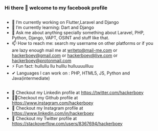### Hi there 👋 welcome to my facebook profile


##
- 🔭 I’m currently working on Flutter,Laravel and Django
- 🌱 I’m currently learning: Dart and Django
- 💬 Ask me about anything specially something about Laravel, PHP, Python, Django, VAPT, OSINT and stuff like that.
- 📫 How to reach me: search my username on other platforms or if you are lazy enough mail me at writeto@mail-me.com or hackerboey@gmail.com or hackerboey@live.com or                hackerboey@protonmail.com
- ⚡ Fun fact: hullullu llu hulllu hulluuuullluu
- ✔ Languages I can work on : PHP, HTML5, JS, Python and Java(intermediate)
##
- 🐞 Checkout my Linkedin profile at  https://twitter.com/hackerboey
- 🐱‍👤Checkout my Github profile at  https://www.instagram.com/hackerboey
- 🐥 Checkout my Instagram profile at https://www.linkedin.com/in/hackerboey
- 👻 Checkout my Twitter profile at   https://stackoverflow.com/users/8367694/hackerboey

